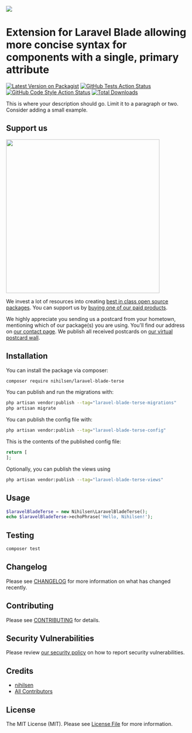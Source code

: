 
[<img src="https://github-ads.s3.eu-central-1.amazonaws.com/support-ukraine.svg?t=1" />](https://supportukrainenow.org)

# Extension for Laravel Blade allowing more concise syntax for components with a single, primary attribute

[![Latest Version on Packagist](https://img.shields.io/packagist/v/nihilsen/laravel-blade-terse.svg?style=flat-square)](https://packagist.org/packages/nihilsen/laravel-blade-terse)
[![GitHub Tests Action Status](https://img.shields.io/github/workflow/status/nihilsen/laravel-blade-terse/run-tests?label=tests)](https://github.com/nihilsen/laravel-blade-terse/actions?query=workflow%3Arun-tests+branch%3Amain)
[![GitHub Code Style Action Status](https://img.shields.io/github/workflow/status/nihilsen/laravel-blade-terse/Check%20&%20fix%20styling?label=code%20style)](https://github.com/nihilsen/laravel-blade-terse/actions?query=workflow%3A"Check+%26+fix+styling"+branch%3Amain)
[![Total Downloads](https://img.shields.io/packagist/dt/nihilsen/laravel-blade-terse.svg?style=flat-square)](https://packagist.org/packages/nihilsen/laravel-blade-terse)

This is where your description should go. Limit it to a paragraph or two. Consider adding a small example.

## Support us

[<img src="https://github-ads.s3.eu-central-1.amazonaws.com/laravel-blade-terse.jpg?t=1" width="419px" />](https://spatie.be/github-ad-click/laravel-blade-terse)

We invest a lot of resources into creating [best in class open source packages](https://spatie.be/open-source). You can support us by [buying one of our paid products](https://spatie.be/open-source/support-us).

We highly appreciate you sending us a postcard from your hometown, mentioning which of our package(s) you are using. You'll find our address on [our contact page](https://spatie.be/about-us). We publish all received postcards on [our virtual postcard wall](https://spatie.be/open-source/postcards).

## Installation

You can install the package via composer:

```bash
composer require nihilsen/laravel-blade-terse
```

You can publish and run the migrations with:

```bash
php artisan vendor:publish --tag="laravel-blade-terse-migrations"
php artisan migrate
```

You can publish the config file with:

```bash
php artisan vendor:publish --tag="laravel-blade-terse-config"
```

This is the contents of the published config file:

```php
return [
];
```

Optionally, you can publish the views using

```bash
php artisan vendor:publish --tag="laravel-blade-terse-views"
```

## Usage

```php
$laravelBladeTerse = new Nihilsen\LaravelBladeTerse();
echo $laravelBladeTerse->echoPhrase('Hello, Nihilsen!');
```

## Testing

```bash
composer test
```

## Changelog

Please see [CHANGELOG](CHANGELOG.md) for more information on what has changed recently.

## Contributing

Please see [CONTRIBUTING](https://github.com/spatie/.github/blob/main/CONTRIBUTING.md) for details.

## Security Vulnerabilities

Please review [our security policy](../../security/policy) on how to report security vulnerabilities.

## Credits

- [nihilsen](https://github.com/nihilsen)
- [All Contributors](../../contributors)

## License

The MIT License (MIT). Please see [License File](LICENSE.md) for more information.
